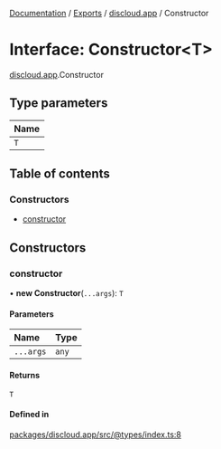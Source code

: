[Documentation](../README.md) / [Exports](../modules.md) / [discloud.app](../modules/discloud_app.md) / Constructor

# Interface: Constructor\<T\>

[discloud.app](../modules/discloud_app.md).Constructor

## Type parameters

| Name |
| :------ |
| `T` |

## Table of contents

### Constructors

- [constructor](discloud_app.Constructor.md#constructor)

## Constructors

### constructor

• **new Constructor**(`...args`): `T`

#### Parameters

| Name | Type |
| :------ | :------ |
| `...args` | `any` |

#### Returns

`T`

#### Defined in

[packages/discloud.app/src/@types/index.ts:8](https://github.com/discloud/discloud.app/blob/62751fe/packages/discloud.app/src/@types/index.ts#L8)
